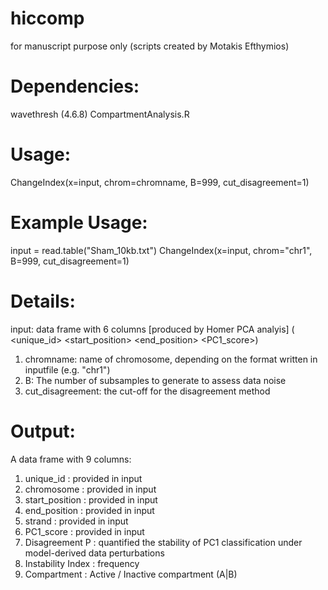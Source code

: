 # hiccomp
for manuscript purpose only (scripts created by Motakis Efthymios)

# Dependencies:
wavethresh (4.6.8)
CompartmentAnalysis.R
 
# Usage:
ChangeIndex(x=input, chrom=chromname, B=999, cut_disagreement=1)

# Example Usage:
input = read.table("Sham_10kb.txt")
ChangeIndex(x=input, chrom="chr1", B=999, cut_disagreement=1)

# Details:
input: data frame with 6 columns [produced by Homer PCA analyis] ( <unique_id> <chromosome> <start_position> <end_position> <strand> <PC1_score>)
1. chromname: name of chromosome, depending on the format written in inputfile (e.g. "chr1")
2. B: The number of subsamples to generate to assess data noise
3. cut_disagreement: the cut-off for the disagreement method


# Output:
A data frame with 9 columns:
1. unique_id : provided in input
2. chromosome : provided in input
3. start_position : provided in input
4. end_position : provided in input
5. strand : provided in input
6. PC1_score : provided in input
7. Disagreement P : quantified the stability of PC1 classification under model-derived data perturbations
8. Instability Index : frequency 
9. Compartment : Active / Inactive compartment (A|B)

